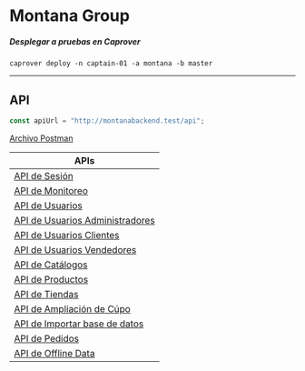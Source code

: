 # Montana Group

##### Desplegar a pruebas en Caprover
```
caprover deploy -n captain-01 -a montana -b master
```

------------------------------------------

## API

```js
const apiUrl = "http://montanabackend.test/api";
```

[Archivo Postman](documentation/Montana.postman_collection.json)

|APIs                                                                       |
|---------------------------------------------------------------------------|
|[API de Sesión](documentation/Sesion.md)                                   |
|[API de Monitoreo](documentation/Monitoreo.md)                             |
|[API de Usuarios](documentation/Usuarios.md)                               |
|[API de Usuarios Administradores](documentation/UsuariosAdministradores.md)|
|[API de Usuarios Clientes](documentation/UsuariosClientes.md)              |
|[API de Usuarios Vendedores](documentation/UsuariosVendedores.md)          |
|[API de Catálogos](documentation/Catalogos.md)                             |
|[API de Productos](documentation/Productos.md)                             |
|[API de Tiendas](documentation/Tiendas.md)                                 |
|[API de Ampliación de Cúpo](documentation/AmpliacionCupo.md)               |
|[API de Importar base de datos](documentation/ImportarDB.md)               |
|[API de Pedidos](documentation/Pedidos.md)                                 |
|[API de Offline Data](documentation/OfflineData.md)                                 |
